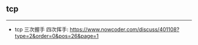 ## tcp

----

- tcp 三次握手 四次挥手: https://www.nowcoder.com/discuss/401108?type=2&order=0&pos=26&page=1
